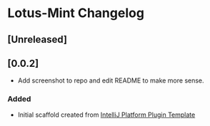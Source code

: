 <!-- Keep a Changelog guide -> https://keepachangelog.com -->

# Lotus-Mint Changelog

## [Unreleased]

## [0.0.2]
- Add screenshot to repo and edit README to make more sense.
### Added
- Initial scaffold created from [IntelliJ Platform Plugin Template](https://github.com/JetBrains/intellij-platform-plugin-template)

